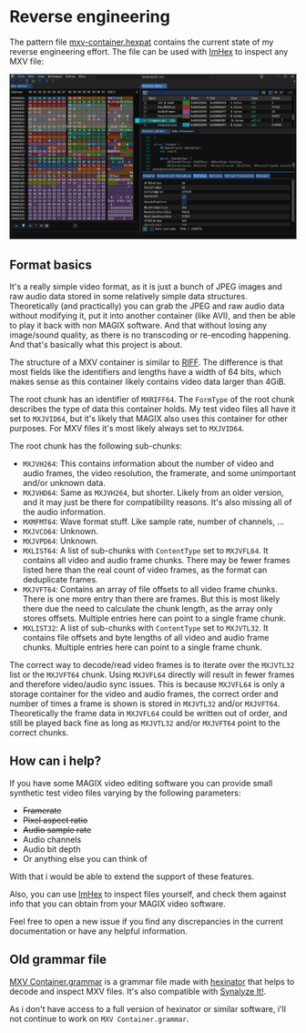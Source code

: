 # Reverse engineering

The pattern file [mxv-container.hexpat](./mxv-container.hexpat) contains the current state of my reverse engineering effort.
The file can be used with [ImHex] to inspect any MXV file:

![ImHex usage example](ImHex-example.png)

## Format basics

It's a really simple video format, as it is just a bunch of JPEG images and raw audio data stored in some relatively simple data structures.
Theoretically (and practically) you can grab the JPEG and raw audio data without modifying it, put it into another container (like AVI), and then be able to play it back with non MAGIX software.
And that without losing any image/sound quality, as there is no transcoding or re-encoding happening.
And that's basically what this project is about.

The structure of a MXV container is similar to [RIFF].
The difference is that most fields like the identifiers and lengths have a width of 64 bits, which makes sense as this container likely contains video data larger than 4GiB.

The root chunk has an identifier of `MXRIFF64`.
The `FormType` of the root chunk describes the type of data this container holds.
My test video files all have it set to `MXJVID64`, but it's likely that MAGIX also uses this container for other purposes.
For MXV files it's most likely always set to `MXJVID64`.

The root chunk has the following sub-chunks:

- `MXJVH264`: This contains information about the number of video and audio frames, the video resolution, the framerate, and some unimportant and/or unknown data.
- `MXJVHD64`: Same as `MXJVH264`, but shorter.
  Likely from an older version, and it may just be there for compatibility reasons.
  It's also missing all of the audio information.
- `MXMFMT64`: Wave format stuff. Like sample rate, number of channels, ...
- `MXJVCO64`: Unknown.
- `MXJVPD64`: Unknown.
- `MXLIST64`: A list of sub-chunks with `ContentType` set to `MXJVFL64`.
  It contains all video and audio frame chunks.
  There may be fewer frames listed here than the real count of video frames, as the format can deduplicate frames.
- `MXJVFT64`: Contains an array of file offsets to all video frame chunks.
  There is one more entry than there are frames.
  But this is most likely there due the need to calculate the chunk length, as the array only stores offsets.
  Multiple entries here can point to a single frame chunk.
- `MXLIST32`: A list of sub-chunks with `ContentType` set to `MXJVTL32`.
  It contains file offsets and byte lengths of all video and audio frame chunks.
  Multiple entries here can point to a single frame chunk.

The correct way to decode/read video frames is to iterate over the `MXJVTL32` list or the `MXJVFT64` chunk.
Using `MXJVFL64` directly will result in fewer frames and therefore video/audio sync issues.
This is because `MXJVFL64` is only a storage container for the video and audio frames, the correct order and number of times a frame is shown is stored in `MXJVTL32` and/or `MXJVFT64`.
Theoretically the frame data in `MXJVFL64` could be written out of order, and still be played back fine as long as `MXJVTL32` and/or `MXJVFT64` point to the correct chunks.

## How can i help?

If you have some MAGIX video editing software you can provide small synthetic test video files varying by the following parameters:

- ~~Framerate~~
- ~~Pixel aspect ratio~~
- ~~Audio sample rate~~
- Audio channels
- Audio bit depth
- Or anything else you can think of

With that i would be able to extend the support of these features.

Also, you can use [ImHex] to inspect files yourself, and check them against info that you can obtain from your MAGIX video software.

Feel free to open a new issue if you find any discrepancies in the current documentation or have any helpful information.

## Old grammar file

[MXV Container.grammar](./MXV%20Container.grammar) is a grammar file made with [hexinator] that helps to decode and inspect MXV files.
It's also compatible with [Synalyze It!].

As i don't have access to a full version of hexinator or similar software, i'll not continue to work on `MXV Container.grammar`.

[ImHex]: https://imhex.werwolv.net/
[hexinator]: https://hexinator.com
[Synalyze It!]: https://www.synalysis.net/
[RIFF]: https://en.wikipedia.org/wiki/Resource_Interchange_File_Format
